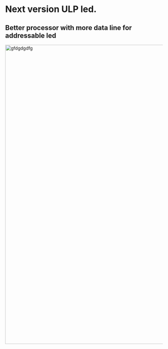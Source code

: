 # Next version ULP led. 

## Better processor with more data line for addressable led

<img width="956" alt="gfdgdgdfg" src="https://github.com/michal95pl/ULP/assets/85219287/7691f782-4870-47f4-b25c-376411df2dde">
